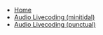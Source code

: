 <!-- docs/_sidebar.md -->

* [Home](/)
* [Audio Livecoding (minitidal)](/minitidal)
* [Audio Livecoding (punctual)](/punctual)
